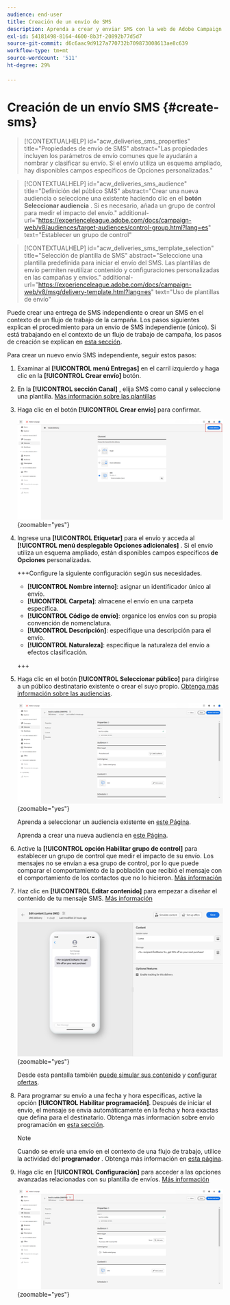 ```yaml
---
audience: end-user
title: Creación de un envío de SMS
description: Aprenda a crear y enviar SMS con la web de Adobe Campaign
exl-id: 54181498-8164-4600-8b3f-20892b77d5d7
source-git-commit: d6c6aac9d9127a770732b709873008613ae8c639
workflow-type: tm+mt
source-wordcount: '511'
ht-degree: 29%

---
```


# Creación de un envío SMS {#create-sms}

>[!CONTEXTUALHELP]
>id="acw_deliveries_sms_properties"
>title="Propiedades de envío de SMS"
>abstract="Las propiedades incluyen los parámetros de envío comunes que le ayudarán a nombrar y clasificar su envío. Si el envío utiliza un esquema ampliado, hay disponibles campos específicos de Opciones personalizadas."

>[!CONTEXTUALHELP]
>id="acw_deliveries_sms_audience"
>title="Definición del público SMS"
>abstract="Crear una nueva audiencia o seleccione una existente haciendo clic en el **botón Seleccionar audiencia** . Si es necesario, añada un grupo de control para medir el impacto del envío."
>additional-url="https://experienceleague.adobe.com/docs/campaign-web/v8/audiences/target-audiences/control-group.html?lang=es" text="Establecer un grupo de control"

>[!CONTEXTUALHELP]
>id="acw_deliveries_sms_template_selection"
>title="Selección de plantilla de SMS"
>abstract="Seleccione una plantilla predefinida para iniciar el envío del SMS. Las plantillas de envío permiten reutilizar contenido y configuraciones personalizadas en las campañas y envíos."
>additional-url="https://experienceleague.adobe.com/docs/campaign-web/v8/msg/delivery-template.html?lang=es" text="Uso de plantillas de envío"

Puede crear una entrega de SMS independiente o crear un SMS en el contexto de un flujo de trabajo de la campaña. Los pasos siguientes explican el procedimiento para un envío de SMS independiente (único). Si está trabajando en el contexto de un flujo de trabajo de campaña, los pasos de creación se explican en [esta sección](../workflows/activities/channels.md#create-a-delivery-in-a-campaign-workflow).

Para crear un nuevo envío SMS independiente, seguir estos pasos:

1. Examinar al **[!UICONTROL menú Entregas]** en el carril izquierdo y haga clic en la **[!UICONTROL Crear envío]** botón.

1. En la **[!UICONTROL sección Canal]** , elija SMS como canal y seleccione una plantilla. [Más información sobre las plantillas](../msg/delivery-template.md)

1. Haga clic en el botón **[!UICONTROL Crear envío]** para confirmar.

   ![Captura de pantalla que muestra la selección de canal de botón y SMS envío Crear](assets/sms_create_1.png){zoomable="yes"}

1. Ingrese una **[!UICONTROL Etiquetar]** para el envío y acceda al **[!UICONTROL menú desplegable Opciones adicionales]** . Si el envío utiliza un esquema ampliado, están disponibles campos específicos **de Opciones** personalizadas.

   +++Configure la siguiente configuración según sus necesidades.
   * **[!UICONTROL Nombre interno]**: asignar un identificador único al envío.
   * **[!UICONTROL Carpeta]**: almacene el envío en una carpeta específica.
   * **[!UICONTROL Código de envío]**: organice los envíos con su propia convención de nomenclatura.
   * **[!UICONTROL Descripción]**: especifique una descripción para el envío.
   * **[!UICONTROL Naturaleza]**: especifique la naturaleza del envío a efectos clasificación.

   +++

1. Haga clic en el botón **[!UICONTROL Seleccionar público]** para dirigirse a un público destinatario existente o crear el suyo propio. [Obtenga más información sobre las audiencias](../audience/about-recipients.md).

   ![Captura de pantalla que muestra el botón Select audiencia](assets/sms_create_2.png){zoomable="yes"}

   Aprenda a seleccionar un audiencia existente en [este Página](../audience/add-audience.md).

   Aprenda a crear una nueva audiencia en [este Página](../audience/one-time-audience.md).

1. Active la **[!UICONTROL opción Habilitar grupo de control]** para establecer un grupo de control que medir el impacto de su envío. Los mensajes no se envían a esa grupo de control, por lo que puede comparar el comportamiento de la población que recibió el mensaje con el comportamiento de los contactos que no lo hicieron. [Más información](../audience/control-group.md)

1. Haz clic en **[!UICONTROL Editar contenido]** para empezar a diseñar el contenido de tu mensaje SMS. [Más información](content-sms.md)

   ![Captura de pantalla que muestra el botón de contenido de Editar](assets/sms_create_4.png){zoomable="yes"}

   Desde esta pantalla también [puede simular sus contenido](../preview-test/preview-test.md) y [configurar ofertas](../msg/offers.md).

1. Para programar su envío a una fecha y hora específicas, active la opción **[!UICONTROL Habilitar programación]**. Después de iniciar el envío, el mensaje se envía automáticamente en la fecha y hora exactas que defina para el destinatario. Obtenga más información sobre envío programación en [esta sección](../msg/gs-deliveries.md#gs-schedule).

   >[!NOTE]
   >
   >Cuando se envíe una envío en el contexto de una flujo de trabajo, utilice la actividad del **programador** . Obtenga más información en [esta página](../workflows/activities/scheduler.md).

1. Haga clic en **[!UICONTROL Configuración]** para acceder a las opciones avanzadas relacionadas con su plantilla de envíos. [Más información](../advanced-settings/delivery-settings.md)

   ![Captura de pantalla que muestra el botón Configuración](assets/sms_create_3.png){zoomable="yes"}
